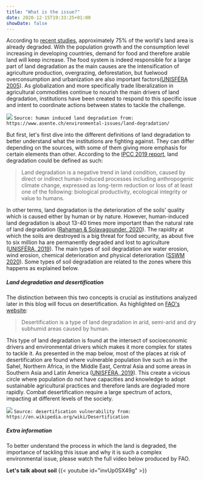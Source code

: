 ```yaml
---
title: "What is the issue?"
date: 2020-12-15T19:33:25+01:00
showDate: false
---
```



According to [recent studies](https://www.nationalgeographic.com/science/article/ipbes-land-degradation-environmental-damage-report-spd), approximately 75% of the world's land area is already degraded. With the population growth and the consumption level increasing in developing countries, demand for food and therefore arable land will keep increase. The food system is indeed responsible for a large part of land degradation as the main causes are the intensification of agriculture production, overgrazing, deforestation, but fuelwood overconsumption and urbanization are also important factors([UNISFÉRA 2005](http://hubrural.org/IMG/pdf/unisfera_from_boom_to_dust.pdf)). As globalization and more specifically trade liberalization in agricultural commodities continue to nourish the main drivers of land degradation, institutions have been created to respond to this specific issue and intent to coordinate actions between states to tackle the challenge. 

![](/soildegradation.png)
`Source: human induced land degradation from: https://www.asente.ch/environmental-issues/land-degradation/`

But first, let's first dive into the different definitions of land degradation to better understand what the institutions are fighting against. They can differ depending on the sources, with some of them giving more emphasis for certain elements than other. According to the [IPCC 2019 report](https://www.ipcc.ch/site/assets/uploads/sites/4/2019/11/07_Chapter-4.pdf), land degradation could be defined as such:

> Land degradation is a negative trend in land condition, caused by direct or indirect human-induced processes including anthropogenic climate change, expressed as long-term reduction or loss of at least one of the following: biological productivity, ecological integrity or value to humans.

In other terms, land degradation is the deterioration of the soils' quality which is caused either by human or by nature. However, human-induced land degradation is about 13-40 times more important than the natural rate of land degradation ([Rahaman & Solavagounder, 2020](https://www.researchgate.net/publication/348324052_Natural_And_Human-Induced_Land_Degradation_And_Its_Impact_Using_Geospatial_Approach_In_The_Kallar_Watershed_Of_Tamil_Nadu_India)). The rapidity at which the soils are destroyed is a big threat for food security, as about five to six million ha are permanently degraded and lost to agriculture ([UNISFÉRA, 2019](http://hubrural.org/IMG/pdf/unisfera_from_boom_to_dust.pdf)). The main types of soil degradation are water erosion, wind erosion, chemical deterioration and physical deterioration ([SSWM 2020](https://sswm.info/sswm-university-course/module-8-water-and-sanitation-future-challenges/further-resources-phosphorus/soil-degradation)). Some types of soil degradation are related to the zones where this happens as explained below.


##### Land degradation and desertification

The distinction between this two concepts is crucial as institutions analyzed later in this blog will focus on desertification. As highlighted on [FAO's website](http://www.fao.org/3/v4360e/v4360e03.htm#:~:text=type%20of%20degradation.-,Types%20of%20land%20degradation%20assessed,lowering%20of%20the%20water%20table.):

> Desertification is a type of land degradation in arid, semi-arid and dry subhumid areas caused by human.

This type of land degradation is found at the intersect of socioeconomic drivers and environmental drivers which makes it more complex for states to tackle it. As presented in the map below, most of the places at risk of desertification are found where vulnerable population live such as in the Sahel, Northern Africa, in the Middle East, Central Asia and some areas in Southern Asia and Latin America ([UNISFÉRA, 2019](http://hubrural.org/IMG/pdf/unisfera_from_boom_to_dust.pdf)). This create a vicious circle where population do not have capacities and knowledge to adopt sustainable agricultural practices and therefore lands are degraded more rapidly. Combat desertification require a large spectrum of actors, impacting at different levels of the society.

![](/Desertification.png)
`Source: desertification vulnerability from: https://en.wikipedia.org/wiki/Desertification`

##### Extra information

To better understand the process in which the land is degraded, the importance of tackling this issue and why it is such a complex environmental issue, please watch the full video below produced by FAO. 
 
**Let's talk about soil**
{{< youtube id="invUp0SX49g" >}}
